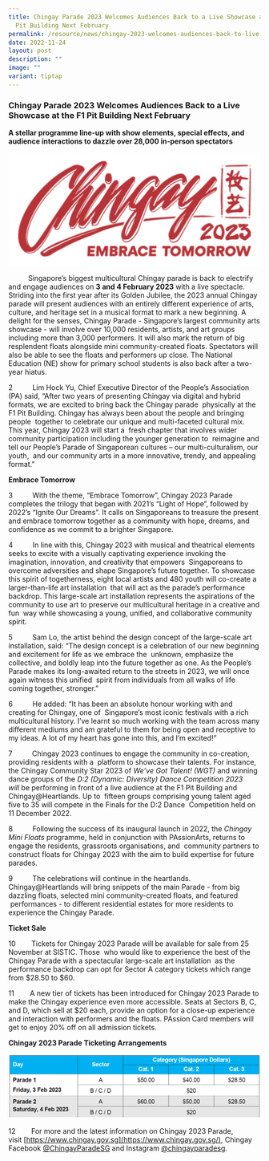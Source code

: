 ```yaml
---
title: Chingay Parade 2023 Welcomes Audiences Back to a Live Showcase at the F1
  Pit Building Next February
permalink: /resource/news/chingay-2023-welcomes-audiences-back-to-live-showcase/
date: 2022-11-24
layout: post
description: ""
image: ""
variant: tiptap
---
```

### Chingay Parade 2023 Welcomes Audiences Back to a Live Showcase at the F1 Pit Building Next February

**A stellar programme line-up with show elements, special effects, and audience interactions to dazzle over 28,000 in-person spectators**

![](/images/NewsRoom/Chingay%202023.png)

           Singapore’s biggest multicultural Chingay parade is back to electrify and engage audiences on **3 and 4 February 2023** with a live spectacle. Striding into the first year after its Golden Jubilee, the 2023 annual Chingay parade will present audiences with an entirely different experience of arts, culture, and heritage set in a musical format to mark a new beginning. A delight for the senses, Chingay Parade - Singapore’s largest community arts showcase - will involve over 10,000 residents, artists, and art groups including more than 3,000 performers. It will also mark the return of big resplendent floats alongside mini community-created floats. Spectators will also be able to see the floats and performers up close. The National Education (NE) show for primary school students is also back after a two-year hiatus. 

2          Lim Hock Yu, Chief Executive Director of the People’s Association (PA) said, “After two years of presenting Chingay via digital and hybrid formats, we are excited to bring back the Chingay parade  physically at the F1 Pit Building. Chingay has always been about the people and bringing people  together to celebrate our unique and multi-faceted cultural mix. This year, Chingay 2023 will start a  fresh chapter that involves wider community participation including the younger generation to  reimagine and tell our People’s Parade of Singaporean cultures – our multi-culturalism, our youth,  and our community arts in a more innovative, trendy, and appealing format.” 


**Embrace Tomorrow** 

3          With the theme, “Embrace Tomorrow”, Chingay 2023 Parade completes the trilogy that began with 2021’s “Light of Hope”, followed by 2022’s “Ignite Our Dreams”. It calls on Singaporeans to treasure the present and embrace tomorrow together as a community with hope, dreams, and  confidence as we commit to a brighter Singapore. 

4          In line with this, Chingay 2023 with musical and theatrical elements seeks to excite with a visually captivating experience invoking the imagination, innovation, and creativity that empowers  Singaporeans to overcome adversities and shape Singapore’s future together. To showcase this spirit of togetherness, eight local artists and 480 youth will co-create a larger-than-life art installation  that will act as the parade’s performance backdrop. This large-scale art installation represents the aspirations of the community to use art to preserve our multicultural heritage in a creative and fun  way while showcasing a young, unified, and collaborative community spirit.  

5          Sam Lo, the artist behind the design concept of the large-scale art installation, said: “The design concept is a celebration of our new beginning and excitement for life as we embrace the  unknown, emphasize the collective, and boldly leap into the future together as one. As the People’s  Parade makes its long-awaited return to the streets in 2023, we will once again witness this unified  spirit from individuals from all walks of life coming together, stronger.”  

6          He added: “It has been an absolute honour working with and creating for Chingay, one of  Singapore’s most iconic festivals with a rich multicultural history. I’ve learnt so much working with the team across many different mediums and am grateful to them for being open and receptive to  my ideas. A lot of my heart has gone into this, and I’m excited!” 

7          Chingay 2023 continues to engage the community in co-creation, providing residents with a  platform to showcase their talents. For instance, the Chingay Community Star 2023 of _We’ve Got Talent! (WGT)_ and winning dance groups of the _D:2 (Dynamic: Diversity) Dance Competition 2023 will_ be performing in front of a live audience at the F1 Pit Building and Chingay@Heartlands. Up to  fifteen groups comprising young talent aged five to 35 will compete in the Finals for the D:2 Dance  Competition held on 11 December 2022. 

8          Following the success of its inaugural launch in 2022, the _Chingay Mini Floats_ programme, held in conjunction with PAssionArts, returns to engage the residents, grassroots organisations, and  community partners to construct floats for Chingay 2023 with the aim to build expertise for future  parades. 

9          The celebrations will continue in the heartlands. Chingay@Heartlands will bring snippets of the main Parade - from big dazzling floats, selected mini community-created floats, and featured  performances - to different residential estates for more residents to experience the Chingay Parade. 


**Ticket Sale** 

10        Tickets for Chingay 2023 Parade will be available for sale from 25 November at SISTIC. Those  who would like to experience the best of the Chingay Parade with a spectacular large-scale art installation  as the performance backdrop can opt for Sector A category tickets which range from $28.50 to $60. 

11        A new tier of tickets has been introduced for Chingay 2023 Parade to make the Chingay experience even more accessible. Seats at Sectors B, C, and D, which sell at $20 each, provide an option for a close-up experience and interaction with performers and the floats. PAssion Card members will get to enjoy 20% off on all admission tickets. 


**Chingay 2023 Parade Ticketing Arrangements** 

![](/images/NewsRoom/Chingay%20Ticketing.png)

12        For more and the latest information on Chingay 2023 Parade, visit [https://www.chingay.gov.sg](https://www.chingay.gov.sg/), Chingay Facebook [@ChingayParadeSG](https://www.facebook.com/chingayparadesg) and Instagram [@chingayparadesg](https://www.instagram.com/chingayparadesg/).